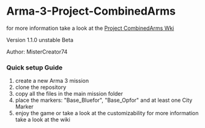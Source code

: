 # Arma-3-Project-CombinedArms
for more information take a look at the [Project CombinedArms Wki](https://github.com/MisterCreator74/Arma-3-Project-CombinedArms/wiki)

Version 1.1.0 unstable Beta 

Author: MisterCreator74




### Quick setup Guide
1. create a new Arma 3 mission
2. clone the repository
3. copy all the files in the main mission folder
4. place the markers: "Base_Bluefor", "Base_Opfor" and at least one City Marker
5. enjoy the game or take a look at the customizability for more information take a look at the wiki
